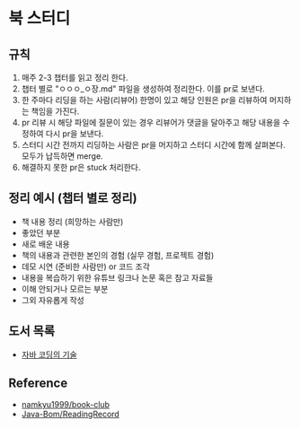 # 북 스터디

## 규칙
1. 매주 2-3 챕터를 읽고 정리 한다.
2. 챕터 별로 "ㅇㅇㅇ_ㅇ장.md" 파일을 생성하여 정리한다. 이를 pr로 보낸다.
3. 한 주마다 리딩을 하는 사람(리뷰어) 한명이 있고 해당 인원은 pr을 리뷰하여 머지하는 책임을 가진다.
4. pr 리뷰 시 해당 파일에 질문이 있는 경우 리뷰어가 댓글을 달아주고 해당 내용을 수정하여 다시 pr을 보낸다.
5. 스터디 시간 전까지 리딩하는 사람은 pr을 머지하고 스터디 시간에 함께 살펴본다. 모두가 납득하면 merge.
6. 해결하지 못한 pr은 stuck 처리한다.

## 정리 예시 (챕터 별로 정리)
- 책 내용 정리 (희망하는 사람만)
- 좋았던 부분
- 새로 배운 내용
- 책의 내용과 관련한 본인의 경험 (실무 경험, 프로젝트 경험)
- 데모 시연 (준비한 사람만) or 코드 조각
- 내용을 복습하기 위한 유튜브 링크나 논문 혹은 참고 자료들
- 이해 안되거나 모르는 부분
- 그외 자유롭게 작성


## 도서 목록
- [자바 코딩의 기술](./java-by-comparison)


## Reference
- [namkyu1999/book-club](https://github.com/namkyu1999/book-club)
- [Java-Bom/ReadingRecord](https://github.com/Java-Bom/ReadingRecord)